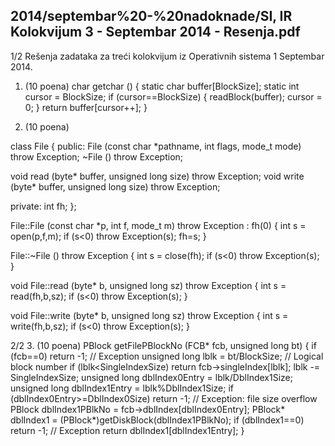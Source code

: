 2014/septembar%20-%20nadoknade/SI, IR Kolokvijum 3 - Septembar 2014 - Resenja.pdf
--------------------------------------------------------------------------------


1/2
Rešenja zadataka za treći kolokvijum iz
Operativnih sistema 1
Septembar 2014.
1. (10 poena)
char getchar () {
 static char buffer[BlockSize];
 static int cursor = BlockSize;
 if (cursor==BlockSize) {
   readBlock(buffer);
   cursor = 0;
 }
 return buffer[cursor++];
}

2. (10 poena)

class File {
public:
  File (const char *pathname, int flags, mode_t mode) throw Exception;
 ~File () throw Exception;

  void read (byte* buffer, unsigned long size) throw Exception;
  void write (byte* buffer, unsigned long size) throw Exception;

private:
  int fh;
};

File::File (const char *p, int f, mode_t m) throw Exception : fh(0) {
  int s = open(p,f,m);
  if (s<0) throw Exception(s);
  fh=s;
}

File::~File () throw Exception {
  int s = close(fh);
  if (s<0) throw Exception(s);
}

void File::read (byte* b, unsigned long sz) throw Exception {
  int s = read(fh,b,sz);
  if (s<0) throw Exception(s);
}

void File::write (byte* b, unsigned long sz) throw Exception {
  int s = write(fh,b,sz);
  if (s<0) throw Exception(s);
}

2/2
3. (10 poena)
PBlock getFilePBlockNo (FCB* fcb, unsigned long bt) {
  if (fcb==0) return -1; // Exception
  unsigned long lblk = bt/BlockSize;  // Logical block number
  if (lblk<SingleIndexSize) return fcb->singleIndex[lblk];
  lblk -= SingleIndexSize;
  unsigned long dblIndex0Entry = lblk/DblIndex1Size;
  unsigned long dblIndex1Entry = lblk%DblIndex1Size;
  if (dblIndex0Entry>=DblIndex0Size)
    return -1; // Exception: file size overflow
  PBlock dblIndex1PBlkNo = fcb->dblIndex[dblIndex0Entry];
  PBlock* dblIndex1 = (PBlock*)getDiskBlock(dblIndex1PBlkNo);
  if (dblIndex1==0) return -1; // Exception
  return dblIndex1[dblIndex1Entry];
}
